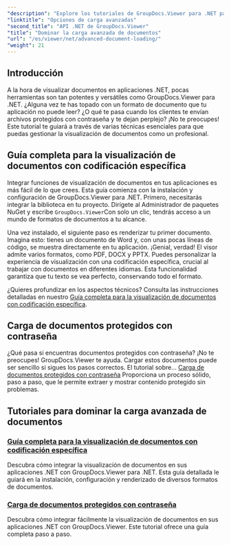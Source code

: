```yaml
---
"description": "Explore los tutoriales de GroupDocs.Viewer para .NET para integrar sin esfuerzo capacidades avanzadas de visualización de documentos en sus aplicaciones."
"linktitle": "Opciones de carga avanzadas"
"second_title": "API .NET de GroupDocs.Viewer"
"title": "Dominar la carga avanzada de documentos"
"url": "/es/viewer/net/advanced-document-loading/"
"weight": 21
---
```


## Introducción

A la hora de visualizar documentos en aplicaciones .NET, pocas herramientas son tan potentes y versátiles como GroupDocs.Viewer para .NET. ¿Alguna vez te has topado con un formato de documento que tu aplicación no puede leer? ¿O qué te pasa cuando los clientes te envían archivos protegidos con contraseña y te dejan perplejo? ¡No te preocupes! Este tutorial te guiará a través de varias técnicas esenciales para que puedas gestionar la visualización de documentos como un profesional.

## Guía completa para la visualización de documentos con codificación específica

Integrar funciones de visualización de documentos en tus aplicaciones es más fácil de lo que crees. Esta guía comienza con la instalación y configuración de GroupDocs.Viewer para .NET. Primero, necesitarás integrar la biblioteca en tu proyecto. Dirígete al Administrador de paquetes NuGet y escribe `GroupDocs.Viewer`Con solo un clic, tendrás acceso a un mundo de formatos de documentos a tu alcance.

Una vez instalado, el siguiente paso es renderizar tu primer documento. Imagina esto: tienes un documento de Word y, con unas pocas líneas de código, se muestra directamente en tu aplicación. ¡Genial, verdad! El visor admite varios formatos, como PDF, DOCX y PPTX. Puedes personalizar la experiencia de visualización con una codificación específica, crucial al trabajar con documentos en diferentes idiomas. Esta funcionalidad garantiza que tu texto se vea perfecto, conservando todo el formato.

¿Quieres profundizar en los aspectos técnicos? Consulta las instrucciones detalladas en nuestro [Guía completa para la visualización de documentos con codificación específica](./document-viewing-with-specific-encoding/).

## Carga de documentos protegidos con contraseña

¿Qué pasa si encuentras documentos protegidos con contraseña? ¡No te preocupes! GroupDocs.Viewer te ayuda. Cargar estos documentos puede ser sencillo si sigues los pasos correctos. El tutorial sobre... [Carga de documentos protegidos con contraseña](./loading-password-protected-document/) Proporciona un proceso sólido, paso a paso, que le permite extraer y mostrar contenido protegido sin problemas.

## Tutoriales para dominar la carga avanzada de documentos
### [Guía completa para la visualización de documentos con codificación específica](./document-viewing-with-specific-encoding/)
Descubra cómo integrar la visualización de documentos en sus aplicaciones .NET con GroupDocs.Viewer para .NET. Esta guía detallada le guiará en la instalación, configuración y renderizado de diversos formatos de documentos.
### [Carga de documentos protegidos con contraseña](./loading-password-protected-document/)
Descubra cómo integrar fácilmente la visualización de documentos en sus aplicaciones .NET con GroupDocs.Viewer. Este tutorial ofrece una guía completa paso a paso.